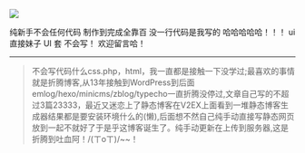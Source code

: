 ![](https://ws1.sinaimg.cn/large/b07e5053gy1fopdmtjqnnj20go0bs0u1.jpg)

纯新手不会任何代码 制作到完成全靠百 没一行代码是我写的 哈哈哈哈哈！！！ ui 直接妹子 UI 套 不会写！  欢迎留言哈！

---

>不会写代码什么css.php，html，我一直都是接触一下没学过;最喜欢的事情就是折腾博客,从13年接触到WordPress到后面emlog/hexo/minicms/zblog/typecho一直折腾没停过,文章自己写的不超过3篇23333，最近又迷恋上了静态博客在V2EX上面看到一堆静态博客生成器结果都是要安装环境什么的(懒),后面想不然自己纯手动直接写静态网页放到一起不就好了于是乎这博客诞生了。纯手动更新在上传到服务器,这是折腾到吐血阿！/(ㄒoㄒ)/~~！
